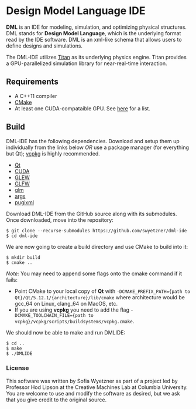 # Design Model Language IDE
**DML** is an IDE for modeling, simulation, and optimizing physical structures. DML stands for **Design Model Language**, which is the underlying format read by the IDE software. DML is an xml-like schema that allows users to define designs and simulations.

The DML-IDE utilizes [Titan](https://github.com/swyetzner/Titan) as its underlying physics engine. Titan provides a GPU-parallelized simulation library for near-real-time interaction.

## Requirements
* A C++11 compiler
* [CMake](https://cmake.org/)
* At least one CUDA-compataible GPU. See [here](https://developer.nvidia.com/cuda-gpus) for a list.

## Build
DML-IDE has the following dependencies. Download and setup them up individually from the links below *OR* use a package manager (for everything but Qt); [vcpkg](https://docs.microsoft.com/en-us/cpp/build/vcpkg?view=vs-2019) is highly recommended.
* [Qt](https://www.qt.io/download)
* [CUDA](https://developer.nvidia.com/cuda-toolkit)
* [GLEW](http://glew.sourceforge.net/)
* [GLFW](https://www.glfw.org/)
* [glm](https://github.com/g-truc/glm)
* [args](https://taywee.github.io/args/)
* [pugixml](https://github.com/zeux/pugixml)

Download DML-IDE from the GitHub source along with its submodules. Once downloaded, move into the repository:
````
$ git clone --recurse-submodules https://github.com/swyetzner/dml-ide
$ cd dml-ide
````
We are now going to create a build directory and use CMake to build into it:
````
$ mkdir build
$ cmake ..
````
*Note:* You may need to append some flags onto the cmake command if it fails:
* Point CMake to your local copy of **Qt** with `-DCMAKE_PREFIX_PATH={path to Qt}/Qt/5.12.1/{architecture}/lib/cmake` where architecture would be gcc_64 on Linux, clang_64 on MacOS, etc. 
* If you are using **vcpkg** you need to add the flag `-DCMAKE_TOOLCHAIN_FILE={path to vcpkg}/vcpkg/scripts/buildsystems/vcpkg.cmake`.

We should now be able to make and run DMLIDE:
````
$ cd ..
$ make
$ ./DMLIDE
````

### License
This software was written by Sofia Wyetzner as part of a project led by Professor Hod Lipson at the Creative Machines Lab at Columbia University. You are welcome to use and modify the software as desired, but we ask that you give credit to the original source.
